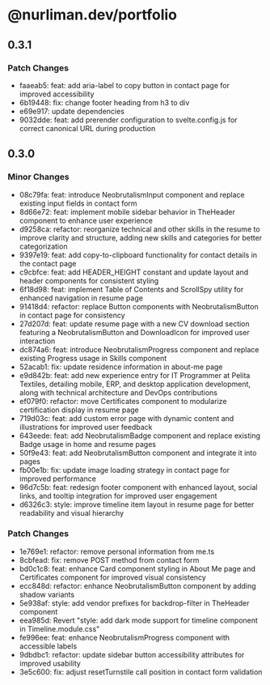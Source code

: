 # @nurliman.dev/portfolio

## 0.3.1

### Patch Changes

- faaeab5: feat: add aria-label to copy button in contact page for improved accessibility
- 6b19448: fix: change footer heading from h3 to div
- e69e917: update dependencies
- 9032dde: feat: add prerender configuration to svelte.config.js for correct canonical URL during production

## 0.3.0

### Minor Changes

- 08c79fa: feat: introduce NeobrutalismInput component and replace existing input fields in contact form
- 8d66e72: feat: implement mobile sidebar behavior in TheHeader component to enhance user experience
- d9258ca: refactor: reorganize technical and other skills in the resume to improve clarity and structure, adding new skills and categories for better categorization
- 9397e19: feat: add copy-to-clipboard functionality for contact details in the contact page
- c9cbfce: feat: add HEADER_HEIGHT constant and update layout and header components for consistent styling
- 6f18d98: feat: implement Table of Contents and ScrollSpy utility for enhanced navigation in resume page
- 91418d4: refactor: replace Button components with NeobrutalismButton in contact page for consistency
- 27d207d: feat: update resume page with a new CV download section featuring a NeobrutalismButton and DownloadIcon for improved user interaction
- dc874a6: feat: introduce NeobrutalismProgress component and replace existing Progress usage in Skills component
- 52acab1: fix: update residence information in about-me page
- e9d842b: feat: add new experience entry for IT Programmer at Pelita Textiles, detailing mobile, ERP, and desktop application development, along with technical architecture and DevOps contributions
- ef079f0: refactor: move Certificates component to modularize certification display in resume page
- 719d03c: feat: add custom error page with dynamic content and illustrations for improved user feedback
- 643eede: feat: add NeobrutalismBadge component and replace existing Badge usage in home and resume pages
- 50f9e43: feat: add NeobrutalismButton component and integrate it into pages
- fb00e1b: fix: update image loading strategy in contact page for improved performance
- 96d7c5b: feat: redesign footer component with enhanced layout, social links, and tooltip integration for improved user engagement
- d6326c3: style: improve timeline item layout in resume page for better readability and visual hierarchy

### Patch Changes

- 1e769e1: refactor: remove personal information from me.ts
- 8cbfead: fix: remove POST method from contact form
- bd0c1c8: feat: enhance Card component styling in About Me page and Certificates component for improved visual consistency
- ecc848d: refactor: enhance NeobrutalismButton component by adding shadow variants
- 5e938af: style: add vendor prefixes for backdrop-filter in TheHeader component
- eea985d: Revert "style: add dark mode support for timeline component in Timeline.module.css"
- fe996ee: feat: enhance NeobrutalismProgress component with accessible labels
- 9dbdbc1: refactor: update sidebar button accessibility attributes for improved usability
- 3e5c600: fix: adjust resetTurnstile call position in contact form validation
